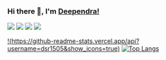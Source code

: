 ### Hi there 👋, I'm [Deependra!](http://dsrportfolio.me/portfolio/)

[<img src="https://img.icons8.com/doodle/48/000000/instagram-new.png"/>](https://www.instagram.com/dsr1505/) [<img src="https://img.icons8.com/doodle/48/000000/twitter--v1.png"/>](https://twitter.com/dsr1505) [<img src="https://img.icons8.com/doodle/48/000000/facebook-new.png"/>](https://www.facebook.com/dsr1598/) [<img src="https://img.icons8.com/doodle/48/000000/linkedin.png"/>](https://www.linkedin.com/in/deependra-singh-rajput/)

[!(https://github-readme-stats.vercel.app/api?username=dsr1505&show_icons=true)](https://github.com/anuraghazra/github-readme-stats)
[![Top Langs](https://github-readme-stats.vercel.app/api/top-langs/?username=dsr1505&layout=compact)](https://github.com/anuraghazra/github-readme-stats)

